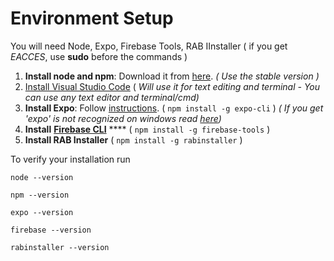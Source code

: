 # Environment Setup



You will need Node, Expo, Firebase Tools, RAB IInstaller \( if you get _EACCES_, use **sudo** before the commands \)

1. **Install node and npm**: Download it from [here](https://nodejs.org/en/).  _\( Use the stable version \)_
2. [Install Visual Studio Code](https://code.visualstudio.com/)  \( _Will use it for text editing and terminal - You can use any text editor and terminal/cmd\)_
3. **Install Expo**: Follow [instructions](https://docs.expo.io/versions/v35.0.0/get-started/installation/). \( `npm install -g expo-cli` \)  _\( If you get 'expo' is not recognized on windows read_ [_here_](https://stackoverflow.com/a/55196790)_\)_ 
4. **Install** [**Firebase CLI**](https://firebase.google.com/docs/cli) ****  \( `npm install -g firebase-tools` \)
5. **Install RAB Installer** \( `npm install -g rabinstaller` \)



To verify your installation run

```text
node --version

npm --version

expo --version

firebase --version

rabinstaller --version
```

